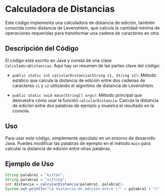 # Calculadora de Distancias

Este código implementa una calculadora de distancia de edición, también conocida como distancia de Levenshtein, que calcula la cantidad mínima de operaciones requeridas para transformar una cadena de caracteres en otra.

## Descripción del Código

El código está escrito en Java y consta de una clase `CalculadoraDistancias`. Aquí hay un resumen de las partes clave del código:

- `public static int calcularDistancia(String s1, String s2)`: Método estático que calcula la distancia de edición entre dos cadenas de caracteres `s1` y `s2` utilizando el algoritmo de distancia de Levenshtein.

- `public static void main(String[] args)`: Método principal que demuestra cómo usar la función `calcularDistancia`. Calcula la distancia de edición entre dos palabras de ejemplo y muestra el resultado en la consola.

## Uso

Para usar este código, simplemente ejecútalo en un entorno de desarrollo Java. Puedes modificar las palabras de ejemplo en el método `main` para calcular la distancia de edición entre otras palabras.

## Ejemplo de Uso

```java
String palabra1 = "kitten";
String palabra2 = "sitting";
int distancia = calcularDistancia(palabra1, palabra2);
System.out.println("La distancia de edición entre \"" + palabra1 + "\" y \"" + palabra2 + "\" es: " + distancia);
